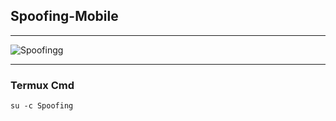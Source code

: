 ## Spoofing-Mobile

---

![Spoofingg](https://github.com/user-attachments/assets/c8d22cc1-f663-440e-bdca-082c070aa02f)

---

### Termux Cmd
```
su -c Spoofing
```
